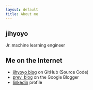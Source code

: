 ```yaml
---
layout: default
title: About me
---
```


## jihyoyo

Jr. machine learning engineer

<!--
> It supports blockquotes, too. -->

## Me on the Internet

* [jihyoyo blog][github] on GitHub (Source Code)
* [prev. blog][blogger] on the Google Blogger
* [linkedin][linkedin] profile

[github]: https://github.com/JIHYO-JEON/JIHYO-JEON.github.io
[blogger]: https://20sep1995.blogspot.com
[linkedin]: https://www.linkedin.com/in/jihyo-jeon-b831a61a0/?locale=en_US